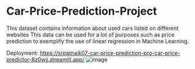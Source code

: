# Car-Price-Prediction-Project
This dataset contains information about used cars listed on different websites This data can be used for a lot of purposes such as price prediction to exemplify the use of linear regression in Machine Learning.

Deployment:  https://srpatnaik07-car-price-prediction-pro-car-price-predictor-8z0wjj.streamlit.app/
![image](https://user-images.githubusercontent.com/48448680/234187148-a83098a4-f417-4670-a9e0-4f2b6c5a8474.png)
